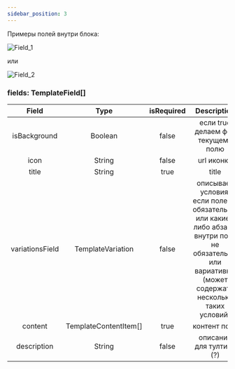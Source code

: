 ```yaml
---
sidebar_position: 3
---
```


Примеры полей внутри блока:

![Field_1](/img/config/field_1.jpg)

или

![Field_2](/img/config/field_2.jpg)

### fields: TemplateField[]

|      Field      |         Type          | isRequired |                                                                      Description                                                                       |
| :-------------: | :-------------------: | :--------: | :----------------------------------------------------------------------------------------------------------------------------------------------------: |
|  isBackground   |        Boolean        |   false    |                                                           если true делаем фон текущему полю                                                           |
|      icon       |        String         |   false    |                                                                       url иконки                                                                       |
|      title      |        String         |    true    |                                                                         title                                                                          |
| variationsField |   TemplateVariation   |   false    | описывает условия, если поле не обязательно, или какие-либо абзацы внутри поля не обязательны или вариативны (может содержать несколько таких условий) |
|     content     | TemplateContentItem[] |    true    |                                                                      контент поля                                                                      |
|   description   |        String         |   false    |                                                                описание для тултипа (?)                                                                |
